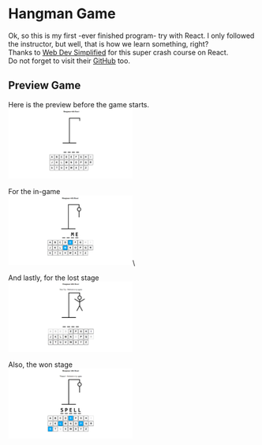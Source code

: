 # Hangman Game

Ok, so this is my first -ever finished program- try with React. I only followed the instructor, but well, that is how we learn something, right? <br/>
Thanks to [Web Dev Simplified](https://www.youtube.com/watch?v=-ONUyenGnWw) for this super crash course on React. <br/>
Do not forget to visit their [GitHub](https://github.com/WebDevSimplified/react-hangman) too.

## Preview Game 
Here is the preview before the game starts.<br/>
<img src="./public/preview.png" alt="Preview" width="50%">

For the in-game <br/>
<img src="./public/in_game.png" alt="In game" width="50%">\

And lastly, for the lost stage  <br/>
<img src="./public/lost.png" alt="Lost" width="50%">

Also, the won stage  <br/>
<img src="./public/win.png" alt="Won" width="50%">